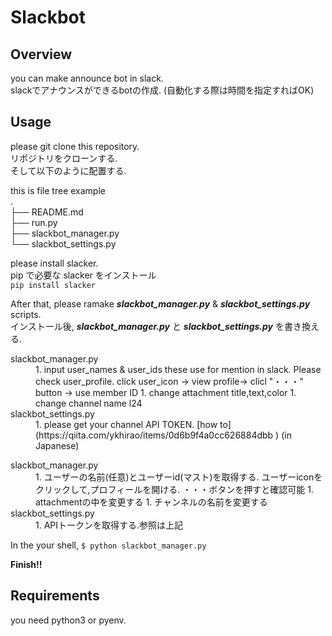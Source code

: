 # Slackbot   
## Overview  
you can make announce bot in slack.  
slackでアナウンスができるbotの作成. (自動化する際は時間を指定すればOK)  

## Usage  
please git clone this repository.  
リポジトリをクローンする.  
そして以下のように配置する.  

this is file tree example  
.  
├── README.md  
├── run.py  
├── slackbot_manager.py  
└── slackbot_settings.py  

please install slacker.  
pip で必要な slacker をインストール  
`pip install slacker`  

After that, please ramake ***slackbot_manager.py*** & ***slackbot_settings.py*** scripts.  
インストール後, ***slackbot_manager.py*** と ***slackbot_settings.py*** を書き換える.  



<dl>
  <dt>slackbot_manager.py</dt>
  <dd>
  1. input user_names & user_ids
  these use for mention in slack. Please check user_profile.
  click user_icon -> view profile-> clicl "・・・" button -> use member ID
  1. change attachment title,text,color
  1. change channel name  l24
  </dd>
  <dt>slackbot_settings.py</dt>
  <dd>
  1. please get your channel API TOKEN. [how to](https://qiita.com/ykhirao/items/0d6b9f4a0cc626884dbb ) (in Japanese)
  </dd>
</dl>

<dl>
  <dt>slackbot_manager.py</dt>
  <dd>
  1. ユーザーの名前(任意)とユーザーid(マスト)を取得する.
  ユーザーiconをクリックして,プロフィールを開ける. ・・・ボタンを押すと確認可能
  1. attachmentの中を変更する
  1. チャンネルの名前を変更する
  </dd>
  <dt>slackbot_settings.py</dt>
  <dd>
  1. APIトークンを取得する.参照は上記
  </dd>
</dl>

In the your shell,
`$ python slackbot_manager.py`

**Finish!!**

## Requirements  
you need python3 or pyenv.
